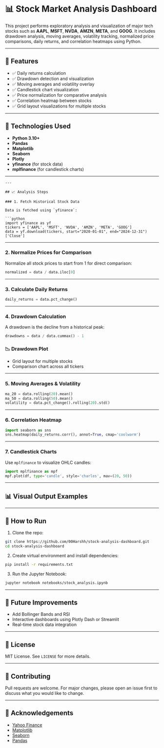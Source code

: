 
# 📊 Stock Market Analysis Dashboard

This project performs exploratory analysis and visualization of major tech stocks such as **AAPL**, **MSFT**, **NVDA**, **AMZN**, **META**, and **GOOG**. It includes drawdown analysis, moving averages, volatility tracking, normalized price comparisons, daily returns, and correlation heatmaps using Python.

---

## 🚀 Features

- ✅ Daily returns calculation  
- ✅ Drawdown detection and visualization  
- ✅ Moving averages and volatility overlay  
- ✅ Candlestick chart visualization  
- ✅ Price normalization for comparative analysis  
- ✅ Correlation heatmap between stocks  
- ✅ Grid layout visualizations for multiple stocks

---

## 🧰 Technologies Used

- **Python 3.10+**
- **Pandas**
- **Matplotlib**
- **Seaborn**
- **Plotly**
- **yfinance** (for stock data)
- **mplfinance** (for candlestick charts)

---
````
---

## 📈 Analysis Steps

### 1. Fetch Historical Stock Data

Data is fetched using `yfinance`:

```python
import yfinance as yf
tickers = ['AAPL', 'MSFT', 'NVDA', 'AMZN', 'META', 'GOOG']
data = yf.download(tickers, start="2020-01-01", end="2024-12-31")['Close']
````

---

### 2. Normalize Prices for Comparison

Normalize all stock prices to start from 1 for direct comparison:

```python
normalized = data / data.iloc[0]
```

---

### 3. Calculate Daily Returns

```python
daily_returns = data.pct_change()
```

---

### 4. Drawdown Calculation

A drawdown is the decline from a historical peak:

```python
drawdowns = data / data.cummax() - 1
```

### 📉 Drawdown Plot

* Grid layout for multiple stocks
* Comparison chart across all tickers

---

### 5. Moving Averages & Volatility

```python
ma_20 = data.rolling(20).mean()
ma_50 = data.rolling(50).mean()
volatility = data.pct_change().rolling(20).std()
```

---

### 6. Correlation Heatmap

```python
import seaborn as sns
sns.heatmap(daily_returns.corr(), annot=True, cmap='coolwarm')
```

---

### 7. Candlestick Charts

Use `mplfinance` to visualize OHLC candles:

```python
import mplfinance as mpf
mpf.plot(df, type='candle', style='charles', mav=(20, 50))
```

---

## 📊 Visual Output Examples


---

## 📝 How to Run

1. Clone the repo:

```bash
git clone https://github.com/00Harshh/stock-analysis-dashboard.git
cd stock-analysis-dashboard
```

2. Create virtual environment and install dependencies:

```bash
pip install -r requirements.txt
```

3. Run the Jupyter Notebook:

```bash
jupyter notebook notebooks/stock_analysis.ipynb
```

---

## 📌 Future Improvements

* Add Bollinger Bands and RSI
* Interactive dashboards using Plotly Dash or Streamlit
* Real-time stock data integration

---

## 📃 License

MIT License. See `LICENSE` for more details.

---

## 🤝 Contributing

Pull requests are welcome. For major changes, please open an issue first to discuss what you would like to change.

---

## 🙌 Acknowledgements

* [Yahoo Finance](https://finance.yahoo.com/)
* [Matplotlib](https://matplotlib.org/)
* [Seaborn](https://seaborn.pydata.org/)
* [Pandas](https://pandas.pydata.org/)




